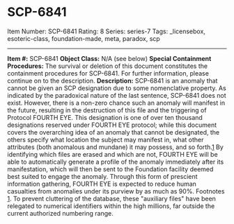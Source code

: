 # SCP-6841
Item Number: SCP-6841
Rating: 8
Series: series-7
Tags: _licensebox, esoteric-class, foundation-made, meta, paradox, scp

---

**Item #:** SCP-6841
**Object Class:** N/A (see below)
**Special Containment Procedures:** The survival or deletion of this document constitutes the containment procedures for SCP-6841. For further information, please continue on to the description.
**Description:** SCP-6841 is an anomaly that cannot be given an SCP designation due to some nomenclative property.
As indicated by the paradoxical nature of the last sentence, SCP-6841 does not exist. However, there is a non-zero chance such an anomaly will manifest in the future, resulting in the destruction of this file and the triggering of Protocol FOURTH EYE.
This designation is one of over ten thousand designations reserved under FOURTH EYE protocol; while this document covers the overarching idea of an anomaly that cannot be designated, the others specify what location the subject may manifest in, what other attributes (both anomalous and mundane) it may possess, and so forth.[1](javascript:;)
By identifying which files are erased and which are not, FOURTH EYE will be able to automatically generate a profile of the anomaly immediately after its manifestation, which will then be sent to the Foundation facility deemed best suited to engage the anomaly.
Through this form of prescient information gathering, FOURTH EYE is expected to reduce human casualties from anomalies under its purview by as much as 90%.
Footnotes
[1](javascript:;). To prevent cluttering of the database, these "auxiliary files" have been relegated to numerical identifiers within the high millions, far outside the current authorized numbering range.